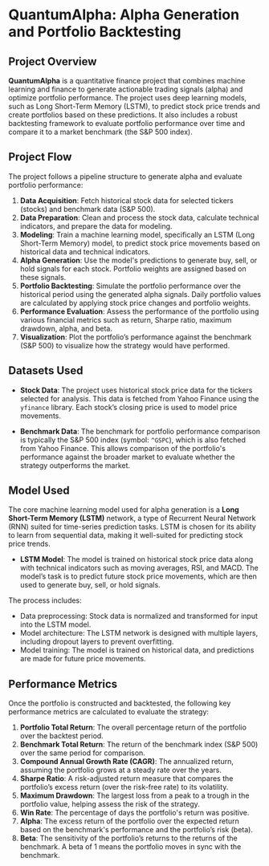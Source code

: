 # QuantumAlpha: Alpha Generation and Portfolio Backtesting

## Project Overview

**QuantumAlpha** is a quantitative finance project that combines machine learning and finance to generate actionable trading signals (alpha) and optimize portfolio performance. The project uses deep learning models, such as Long Short-Term Memory (LSTM), to predict stock price trends and create portfolios based on these predictions. It also includes a robust backtesting framework to evaluate portfolio performance over time and compare it to a market benchmark (the S&P 500 index).

## Project Flow

The project follows a pipeline structure to generate alpha and evaluate portfolio performance:

1. **Data Acquisition**: Fetch historical stock data for selected tickers (stocks) and benchmark data (S&P 500).
2. **Data Preparation**: Clean and process the stock data, calculate technical indicators, and prepare the data for modeling.
3. **Modeling**: Train a machine learning model, specifically an LSTM (Long Short-Term Memory) model, to predict stock price movements based on historical data and technical indicators.
4. **Alpha Generation**: Use the model's predictions to generate buy, sell, or hold signals for each stock. Portfolio weights are assigned based on these signals.
5. **Portfolio Backtesting**: Simulate the portfolio performance over the historical period using the generated alpha signals. Daily portfolio values are calculated by applying stock price changes and portfolio weights.
6. **Performance Evaluation**: Assess the performance of the portfolio using various financial metrics such as return, Sharpe ratio, maximum drawdown, alpha, and beta.
7. **Visualization**: Plot the portfolio’s performance against the benchmark (S&P 500) to visualize how the strategy would have performed.

## Datasets Used

- **Stock Data**: The project uses historical stock price data for the tickers selected for analysis. This data is fetched from Yahoo Finance using the `yfinance` library. Each stock’s closing price is used to model price movements.

- **Benchmark Data**: The benchmark for portfolio performance comparison is typically the S&P 500 index (symbol: `^GSPC`), which is also fetched from Yahoo Finance. This allows comparison of the portfolio's performance against the broader market to evaluate whether the strategy outperforms the market.

## Model Used

The core machine learning model used for alpha generation is a **Long Short-Term Memory (LSTM)** network, a type of Recurrent Neural Network (RNN) suited for time-series prediction tasks. LSTM is chosen for its ability to learn from sequential data, making it well-suited for predicting stock price trends.

- **LSTM Model**: The model is trained on historical stock price data along with technical indicators such as moving averages, RSI, and MACD. The model’s task is to predict future stock price movements, which are then used to generate buy, sell, or hold signals.

The process includes:
- Data preprocessing: Stock data is normalized and transformed for input into the LSTM model.
- Model architecture: The LSTM network is designed with multiple layers, including dropout layers to prevent overfitting.
- Model training: The model is trained on historical data, and predictions are made for future price movements.

## Performance Metrics

Once the portfolio is constructed and backtested, the following key performance metrics are calculated to evaluate the strategy:

1. **Portfolio Total Return**: The overall percentage return of the portfolio over the backtest period.
2. **Benchmark Total Return**: The return of the benchmark index (S&P 500) over the same period for comparison.
3. **Compound Annual Growth Rate (CAGR)**: The annualized return, assuming the portfolio grows at a steady rate over the years.
4. **Sharpe Ratio**: A risk-adjusted return measure that compares the portfolio’s excess return (over the risk-free rate) to its volatility.
5. **Maximum Drawdown**: The largest loss from a peak to a trough in the portfolio value, helping assess the risk of the strategy.
6. **Win Rate**: The percentage of days the portfolio's return was positive.
7. **Alpha**: The excess return of the portfolio over the expected return based on the benchmark's performance and the portfolio’s risk (beta).
8. **Beta**: The sensitivity of the portfolio’s returns to the returns of the benchmark. A beta of 1 means the portfolio moves in sync with the benchmark.

  
